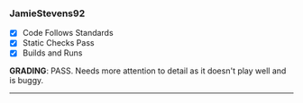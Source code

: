 ### JamieStevens92
- [x] Code Follows Standards
- [x] Static Checks Pass
- [x] Builds and Runs

**GRADING**: PASS. Needs more attention to detail as it doesn't play well and is buggy.

***
